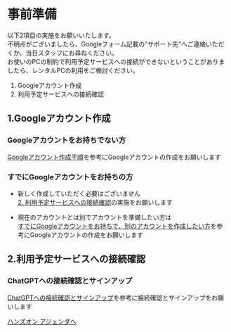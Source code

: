 # 事前準備

以下2項目の実施をお願いいたします。  
不明点がございましたら、Googleフォーム記載の"サポート先"へご連絡いただくか、当日スタッフにお尋ねください。  
お使いのPCの制約で利用予定サービスへの接続ができないということがありましたら、レンタルPCの利用をご検討ください。  

1. Googleアカウント作成
2. 利用予定サービスへの接続確認

## 1.Googleアカウント作成

### Googleアカウントをお持ちでない方

[Googleアカウント作成手順](./NewGoogleAccount.md)を参考にGoogleアカウントの作成をお願いします

### すでにGoogleアカウントをお持ちの方

* 新しく作成していただく必要はございません  
[2. 利用予定サービスへの接続確認](#connect)の実施をお願いします

* 現在のアカウントとは別でアカウントを準備したい方は  
[すでにGoogleアカウントをお持ちで、別のアカウントを作成したい方](./OtherGoogleAccount.md)を参考にGoogleアカウントの作成をお願いします

<h2 id="connect">2.利用予定サービスへの接続確認</h2>

### ChatGPTへの接続確認とサインアップ

[ChatGPTへの接続確認とサインアップ](./ChatGPT.md)を参考に接続確認とサインアップをお願いします

[ハンズオン アジェンダへ](../handson/agenda.md)
